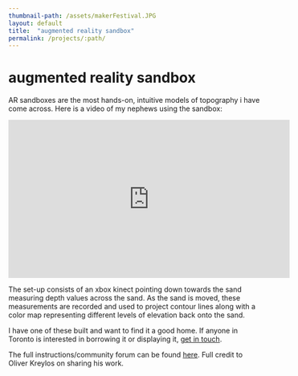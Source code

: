 ```yaml
---
thumbnail-path: /assets/makerFestival.JPG
layout: default
title:  "augmented reality sandbox"
permalink: /projects/:path/
---
```


# augmented reality sandbox

AR sandboxes are the most hands-on, intuitive models of topography i have come across. Here is a video of my nephews using the sandbox:

<p align="center"><iframe display="block" width="560" height="315" src="https://www.youtube.com/embed/atgd-5B7AYw" frameborder="0" allowfullscreen></iframe></p>



The set-up consists of an xbox kinect pointing down towards the sand measuring depth values across the sand. As the sand is moved, these measurements are recorded and used to project contour lines along with a color map representing different levels of elevation back onto the sand.

I have one of these built and want to find it a good home. If anyone in Toronto is interested in borrowing it or displaying it, [get in touch](https://twitter.com/YKCzoli).

The full instructions/community forum can be found [here](http://doc-ok.org/?p=164). Full credit to Oliver Kreylos on sharing his work.

